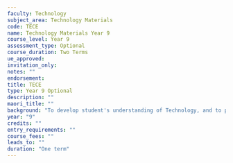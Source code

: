 ```yaml
---
faculty: Technology
subject_area: Technology Materials
code: TECE
name: Technology Materials Year 9
course_level: Year 9
assessment_type: Optional
course_duration: Two Terms
ue_approved: 
invitation_only: 
notes: ""
endorsement: 
title: TECE
type: Year 9 Optional
description: ""
maori_title: ""
background: "To develop student's understanding of Technology, and to provide students the opportunity to develop their own skills in a practical environment where they experience many aspects of the subject area."
year: "9"
credits: ""
entry_requirements: ""
course_fees: ""
leads_to: ""
duration: "One term"
---
```

